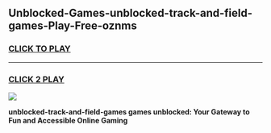 
## Unblocked-Games-unblocked-track-and-field-games-Play-Free-oznms
<h3>
<a href="https://premium76.site?title=unblocked-track-and-field-games&ref=21A">CLICK TO PLAY</a></h3>
<hr>

<h3>
<a href="https://premium76.site?title=unblocked-track-and-field-games&ref=21A">CLICK 2 PLAY</a>
  
</h3>

<a href="https://premium76.site?title=unblocked-track-and-field-games&ref=21A"><img src="https://clearcache.store/games.png"></a>


**unblocked-track-and-field-games games unblocked: Your Gateway to Fun and Accessible Online Gaming**
